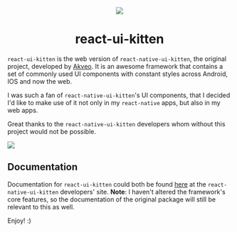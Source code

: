 <p align="center">
  <img src="https://raw.githubusercontent.com/bukharim96/react-ui-kitten/master/assets/react-ui-kitten-banner-1.png" />
</p>

<h1 align="center">react-ui-kitten</h1>

`react-ui-kitten` is the web version of `react-native-ui-kitten`, the original project, developed by [Akveo](https://akveo.github.io/). It is an awesome framework that contains a set of commonly used UI components with constant styles across Android, IOS and now the web.

I was such a fan of `react-native-ui-kitten`'s UI components, that I decided I'd like to make use of it not only in my `react-native` apps, but also in my web apps.

Great thanks to the `react-native-ui-kitten` developers whom without this project would not be possible.

<img src="https://cdn.rawgit.com/akveo/react-native-ui-kitten/master/docs/assets/kittenKit.png"/>

## Documentation
Documentation for `react-ui-kitten`  could both be found [here](https://akveo.github.io/react-native-ui-kitten/) at the `react-native-ui-kitten` developers' site.
**Note**: I haven't altered the framework's core features, so the documentation of the original package will still be relevant to this as well.

Enjoy! :)